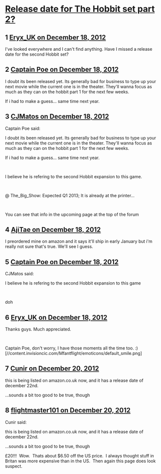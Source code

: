 # [Release date for The Hobbit set part 2?](https://community.fantasyflightgames.com/topic/75826-release-date-for-the-hobbit-set-part-2/)

## 1 [Eryx_UK on December 18, 2012](https://community.fantasyflightgames.com/topic/75826-release-date-for-the-hobbit-set-part-2/?do=findComment&comment=735813)

I've looked everywhere and I can't find anything. Have I missed a release date for the second Hobbit set?

## 2 [Captain Poe on December 18, 2012](https://community.fantasyflightgames.com/topic/75826-release-date-for-the-hobbit-set-part-2/?do=findComment&comment=735816)

I doubt its been released yet. Its generally bad for business to type up your next movie while the current one is in the theater. They'll wanna focus as much as they can on the hobbit part 1 for the next few weeks.

If i had to make a guess… same time next year.

## 3 [CJMatos on December 18, 2012](https://community.fantasyflightgames.com/topic/75826-release-date-for-the-hobbit-set-part-2/?do=findComment&comment=735826)

Captain Poe said:

I doubt its been released yet. Its generally bad for business to type up your next movie while the current one is in the theater. They'll wanna focus as much as they can on the hobbit part 1 for the next few weeks.

If i had to make a guess… same time next year.



 

I believe he is refering to the second Hobbit expansion to this game.

 

@ The_Big_Show: Expected Q1 2013; It is already at the printer…

 

You can see that info in the upcoming page at the top of the forum

## 4 [AjiTae on December 18, 2012](https://community.fantasyflightgames.com/topic/75826-release-date-for-the-hobbit-set-part-2/?do=findComment&comment=735830)

I preordered mine on amazon and it says it'll ship in early January but i'm really not sure that's true. We'll see I guess.

## 5 [Captain Poe on December 18, 2012](https://community.fantasyflightgames.com/topic/75826-release-date-for-the-hobbit-set-part-2/?do=findComment&comment=735844)

CJMatos said:

I believe he is refering to the second Hobbit expansion to this game



 

doh

## 6 [Eryx_UK on December 18, 2012](https://community.fantasyflightgames.com/topic/75826-release-date-for-the-hobbit-set-part-2/?do=findComment&comment=735852)

Thanks guys. Much appreciated.

 

Captain Poe, don't worry, I have those moments all the time too. :) [//content.invisioncic.com/Mfantflight/emoticons/default_smile.png]

## 7 [Cunir on December 20, 2012](https://community.fantasyflightgames.com/topic/75826-release-date-for-the-hobbit-set-part-2/?do=findComment&comment=736971)

this is being listed on amazon.co.uk now, and it has a release date of december 22nd.

…sounds a bit too good to be true, though

## 8 [flightmaster101 on December 20, 2012](https://community.fantasyflightgames.com/topic/75826-release-date-for-the-hobbit-set-part-2/?do=findComment&comment=736978)

Cunir said:

this is being listed on amazon.co.uk now, and it has a release date of december 22nd.

…sounds a bit too good to be true, though



£20!!!  Wow.  Thats about $6.50 off the US price.  I always thought stuff in Britan was more expensive than in the US.  Then again this page does look suspect.

